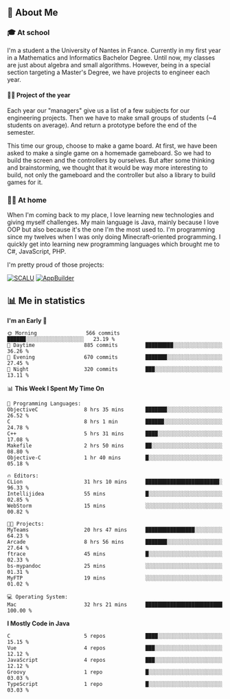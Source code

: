 ## 👀 About Me

### 🎓 At school

I'm a student a the University of Nantes in France. Currently in my first year in a Mathematics and Informatics Bachelor Degree. Until now, my classes are just about algebra and small algorithms. However, being in a special section targeting a Master's Degree, we have projects to engineer each year. 

#### 🔧🔬 Project of the year

Each year our "managers" give us a list of a few subjects for our engineering projects. Then we have to make small groups of students (~4 students on average). And return a prototype before the end of the semester.

This time our group, choose to make a game board. At first, we have been asked to make a single game on a homemade gameboard. So we had to build the screen and the controllers by ourselves. 
But after some thinking and brainstorming, we thought that it would be way more interesting to build, not only the gameboard and the controller but also a library to build games for it.

### 👨‍💻 At home

When I'm coming back to my place, I love learning new technologies and giving myself challenges. My main language is Java, mainly because I love OOP but also because it's the one I'm the most used to. I'm programming since my twelves when I was only doing Minecraft-oriented programming.  I quickly get into learning new programming languages which brought me to C#, JavaScript, PHP. 

I'm pretty proud of those projects:

[![SCALU](https://github-readme-stats.vercel.app/api/pin?username=renardfute&repo=SCALU)](https://github.com/renardfute/scalu)
[![AppBuilder](https://github-readme-stats.vercel.app/api/pin?username=pulsedev2&repo=AppBuilder)](https://github.com/pulsedev2/AppBuilder)

## 📊 Me in statistics
<!--START_SECTION:waka-->
**I'm an Early 🐤** 

```text
🌞 Morning                566 commits         ██████░░░░░░░░░░░░░░░░░░░   23.19 % 
🌆 Daytime                885 commits         █████████░░░░░░░░░░░░░░░░   36.26 % 
🌃 Evening                670 commits         ███████░░░░░░░░░░░░░░░░░░   27.45 % 
🌙 Night                  320 commits         ███░░░░░░░░░░░░░░░░░░░░░░   13.11 % 
```


📊 **This Week I Spent My Time On** 

```text
💬 Programming Languages: 
ObjectiveC               8 hrs 35 mins       ███████░░░░░░░░░░░░░░░░░░   26.52 % 
C                        8 hrs 1 min         ██████░░░░░░░░░░░░░░░░░░░   24.78 % 
C++                      5 hrs 31 mins       ████░░░░░░░░░░░░░░░░░░░░░   17.08 % 
Makefile                 2 hrs 50 mins       ██░░░░░░░░░░░░░░░░░░░░░░░   08.80 % 
Objective-C              1 hr 40 mins        █░░░░░░░░░░░░░░░░░░░░░░░░   05.18 % 

🔥 Editors: 
CLion                    31 hrs 10 mins      ████████████████████████░   96.33 % 
Intellijidea             55 mins             █░░░░░░░░░░░░░░░░░░░░░░░░   02.85 % 
WebStorm                 15 mins             ░░░░░░░░░░░░░░░░░░░░░░░░░   00.82 % 

🐱‍💻 Projects: 
MyTeams                  20 hrs 47 mins      ████████████████░░░░░░░░░   64.23 % 
Arcade                   8 hrs 56 mins       ███████░░░░░░░░░░░░░░░░░░   27.64 % 
ftrace                   45 mins             █░░░░░░░░░░░░░░░░░░░░░░░░   02.33 % 
bs-mypandoc              25 mins             ░░░░░░░░░░░░░░░░░░░░░░░░░   01.31 % 
MyFTP                    19 mins             ░░░░░░░░░░░░░░░░░░░░░░░░░   01.02 % 

💻 Operating System: 
Mac                      32 hrs 21 mins      █████████████████████████   100.00 % 
```

**I Mostly Code in Java** 

```text
C                        5 repos             ████░░░░░░░░░░░░░░░░░░░░░   15.15 % 
Vue                      4 repos             ███░░░░░░░░░░░░░░░░░░░░░░   12.12 % 
JavaScript               4 repos             ███░░░░░░░░░░░░░░░░░░░░░░   12.12 % 
Groovy                   1 repo              █░░░░░░░░░░░░░░░░░░░░░░░░   03.03 % 
TypeScript               1 repo              █░░░░░░░░░░░░░░░░░░░░░░░░   03.03 % 
```




<!--END_SECTION:waka-->
